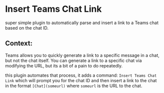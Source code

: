 # Insert Teams Chat Link

super simple plugin to automatically parse and insert a link to a Teams chat based on the chat ID.

## Context:

Teams allows you to quickly generate a link to a specific message in a chat, but not the chat itself. You can generate a link to a specific chat via modifying the URL, but its a bit of a pain to do repeatedly.

this plugin automates that process, it adds a command: `Insert Teams Chat Link` which will prompt you for the chat ID and then insert a link to the chat in the format `[Chat](someurl)` where `someurl` is the URL to the chat.